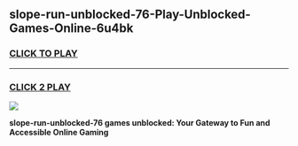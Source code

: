 
## slope-run-unblocked-76-Play-Unblocked-Games-Online-6u4bk
<h3>
<a href="https://premium76.site?title=slope-run-unblocked-76&ref=25A">CLICK TO PLAY</a></h3>
<hr>

<h3>
<a href="https://premium76.site?title=slope-run-unblocked-76&ref=25A">CLICK 2 PLAY</a>
  
</h3>

<a href="https://premium76.site?title=slope-run-unblocked-76&ref=25A"><img src="https://clearcache.store/games.png"></a>


**slope-run-unblocked-76 games unblocked: Your Gateway to Fun and Accessible Online Gaming**
